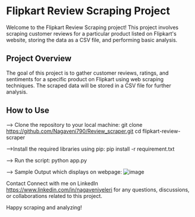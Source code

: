 
# Flipkart Review Scraping Project

Welcome to the Flipkart Review Scraping project! This project involves scraping customer reviews for a particular product listed on
Flipkart's website, storing the data as a CSV file, and performing basic analysis.

## Project Overview

The goal of this project is to gather customer reviews, ratings, and sentiments for a specific product on Flipkart using web scraping 
techniques. The scraped data will be stored in a CSV file for further analysis.

## How to Use

--> Clone the repository to your local machine:
git clone https://github.com/Nagaveni790/Review_scraper.git
cd flipkart-review-scraper

-->Install the required libraries using pip:
pip install -r requirement.txt

--> Run the script:
python app.py

--> Sample Output which displays on webpage:
![image](https://github.com/Nagaveni790/Review_scraper/assets/81087473/7be5ede3-c778-4728-9466-48f2f706c65c)



Contact
Connect with me on LinkedIn https://www.linkedin.com/in/nagaveniyeleri
for any questions, discussions, or collaborations related to this project.

Happy scraping and analyzing!
